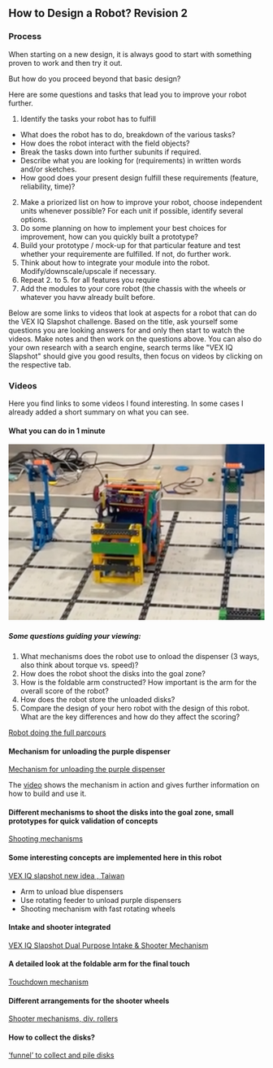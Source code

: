 ## How to Design a Robot? Revision 2

### Process
When starting on a new design, it is always good to start with something proven to work and then try it out. 

But how do you proceed beyond that basic design?

Here are some questions and tasks that lead you to improve your robot further.

1. Identify the tasks your robot has to fulfill 
  - What does the robot has to do, breakdown of the various tasks?
  - How does the robot interact with the field objects? 
  - Break the tasks down into further subunits if required. 
  - Describe what you are looking for (requirements) in written words and/or sketches.
  - How good does your present design fulfill these requirements (feature, reliability, 
time)?
2. Make a priorized list on how to improve your robot, choose independent units whenever possible? For each unit if possible, identify several options.
3. Do some planning on how to implement your best choices for improvement, how can you quickly built a prototype?
4. Build your prototype / mock-up for that particular feature and test whether your requiremente are fulfilled. If not, do further work.
5. Think about how to integrate your module into the robot. Modify/downscale/upscale if necessary.
6. Repeat 2. to 5. for all features you require
7. Add the modules to your core robot (the chassis with the wheels or whatever you havw already built before.

Below are some links to videos that look at aspects for a robot that can do the VEX IQ Slapshot challenge. Based on the title, ask yourself some
questions you are looking answers for and only then start to watch the videos. Make notes and then work on the questions above. You can also do your own research with a search engine, search terms like "VEX IQ Slapshot" should give you good results, then focus on videos by clicking on the respective tab.


### Videos

Here you find links to some videos I found interesting. In some cases I already added a short summary on what you can see.

#### What you can do in 1 minute

![Empty the Yellow Dispenser](/assets/221208-Slapshot-Yellow-Dispenser.png)

##### Some questions guiding your viewing:
1. What mechanisms does the robot use to onload the dispenser (3 ways, also think about torque vs. speed)?
2. How does the robot shoot the disks into the goal zone?
3. How is the foldable arm constructed? How important is the arm for the overall score of the robot?
4. How does the robot store the unloaded disks?
5. Compare the design of your hero robot with the design of this robot. What are the key differences and how do they affect the scoring?

[Robot doing the full parcours](https://youtu.be/6iC4Mk1JVLk)

#### Mechanism for unloading the purple dispenser

[Mechanism for unloading the purple dispenser](/assets/230104_Unload_Purple_Dispenser.png)

The [video](https://youtu.be/ZX4hUZ3rMkY) shows the mechanism in action and gives further information on how to build and use it.


#### Different mechanisms to shoot the disks into the goal zone, small prototypes for quick validation of concepts

[Shooting mechanisms](https://youtu.be/-InRgi0V-QA)


#### Some interesting concepts are implemented here in this robot

[VEX IQ slapshot new idea , Taiwan](https://youtu.be/ejnyE8S7IQk)
- Arm to unload blue dispensers
- Use rotating feeder to unload purple dispensers
- Shooting mechanism with fast rotating wheels

#### Intake and shooter integrated

[VEX IQ Slapshot Dual Purpose Intake & Shooter Mechanism](https://youtu.be/1LOgFoZXZL0)


#### A detailed look at the foldable arm for the final touch

[Touchdown mechanism](https://youtu.be/7Pnu3Zpb3Lw)


#### Different arrangements for the shooter wheels

[Shooter mechanisms, div. rollers](https://youtu.be/pi5CjlOsS8Q)


#### How to collect the disks?

[‘funnel’ to collect and pile disks](https://youtu.be/YpifdtbLjm8)

